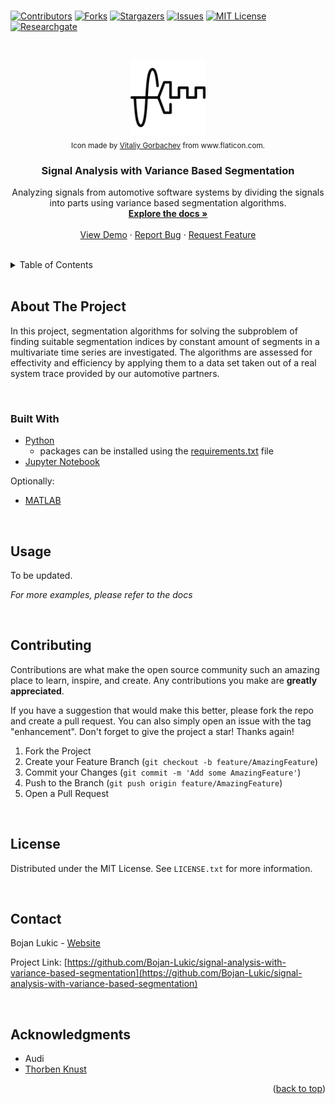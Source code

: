 <div id="top"></div>

<br />

<!-- PROJECT SHIELDS -->
<!--
*** I'm using markdown "reference style" links for readability.
*** Reference links are enclosed in brackets [ ] instead of parentheses ( ).
*** See the bottom of this document for the declaration of the reference variables
*** for contributors-url, forks-url, etc. This is an optional, concise syntax you may use.
*** https://www.markdownguide.org/basic-syntax/#reference-style-links
-->
[![Contributors][contributors-shield]][contributors-url]
[![Forks][forks-shield]][forks-url]
[![Stargazers][stars-shield]][stars-url]
[![Issues][issues-shield]][issues-url]
[![MIT License][license-shield]][license-url]
[![Researchgate][researchgate-shield]][researchgate-url]



<!-- PROJECT LOGO -->
<br />
<div align="center">
  <figure>
    <a href="https://github.com/Bojan-Lukic/signal-analysis-with-variance-based-segmentation">
      <img src="res/logo.png" alt="Logo" width="120" height="120">
    </a><br />
    <figcaption><sub>Icon made by <a href="https://www.flaticon.com/authors/vitaly-gorbachev">Vitaliy Gorbachev</a> from www.flaticon.com.</sub></figcaption>
  </figure>

<h3 align="center">Signal Analysis with Variance Based Segmentation</h3>

  <p align="center">
    Analyzing signals from automotive software systems by dividing the signals into parts using variance based segmentation algorithms.
    <br />
    <a href="https://github.com/Bojan-Lukic/signal-analysis-with-variance-based-segmentation/doc"><strong>Explore the docs »</strong></a>
    <br />
    <br />
    <a href="https://github.com/Bojan-Lukic/signal-analysis-with-variance-based-segmentation/src">View Demo</a>
    ·
    <a href="https://github.com/Bojan-Lukic/signal-analysis-with-variance-based-segmentation/issues">Report Bug</a>
    ·
    <a href="https://github.com/Bojan-Lukic/signal-analysis-with-variance-based-segmentation/issues">Request Feature</a>
  </p>
</div>

<br />



<!-- TABLE OF CONTENTS -->
<details>
  <summary>Table of Contents</summary>
  <ol>
    <li>
      <a href="#about-the-project">About The Project</a>
      <ul>
        <li><a href="#built-with">Built With</a></li>
      </ul>
    </li>
    <!-- <li>
      <a href="#getting-started">Getting Started</a>
      <ul>
        <li><a href="#prerequisites">Prerequisites</a></li>
        <li><a href="#installation">Installation</a></li>
      </ul>
    </li> -->
    <li><a href="#usage">Usage</a></li>
    <!-- <li><a href="#roadmap">Roadmap</a></li> -->
    <li><a href="#contributing">Contributing</a></li>
    <li><a href="#license">License</a></li>
    <li><a href="#contact">Contact</a></li>
    <li><a href="#acknowledgments">Acknowledgments</a></li>
  </ol>
</details>

<br />



<!-- ABOUT THE PROJECT -->
## About The Project

In this project, segmentation algorithms for solving the subproblem of finding suitable segmentation indices by constant amount of segments in a multivariate time series are investigated. The algorithms are assessed for effectivity and efficiency by applying them to a data set taken out of a real system trace provided by our automotive partners.

<br />


### Built With

* [Python](https://www.python.org/)
  * packages can be installed using the [requirements.txt](https://github.com/Bojan-Lukic/lstm-multivariate-time-series-prediction/blob/master/requirements.txt) file
* [Jupyter Notebook](https://jupyter.org/)

Optionally:

* [MATLAB](https://www.mathworks.com/products/matlab.html)

<br />


<!-- GETTING STARTED -->
<!--
## Getting Started

This is an example of how you may give instructions on setting up your project locally.
To get a local copy up and running follow these simple example steps.

### Prerequisites

This is an example of how to list things you need to use the software and how to install them.
* npm
  ```sh
  npm install npm@latest -g
  ```

### Installation

1. Get a free API Key at [https://example.com](https://example.com)
2. Clone the repo
   ```sh
   git clone https://github.com/github_username/repo_name.git
   ```
3. Install NPM packages
   ```sh
   npm install
   ```
4. Enter your API in `config.js`
   ```js
   const API_KEY = 'ENTER YOUR API';
   ```

<br />
-->



<!-- USAGE EXAMPLES -->
## Usage

To be updated.

_For more examples, please refer to the docs_

<br />



<!-- ROADMAP -->
<!--
## Roadmap

- [] Feature 1
- [] Feature 2
- [] Feature 3
    - [] Nested Feature

See the [open issues](https://github.com/github_username/repo_name/issues) for a full list of proposed features (and known issues).

<br />
-->



<!-- CONTRIBUTING -->
## Contributing

Contributions are what make the open source community such an amazing place to learn, inspire, and create. Any contributions you make are **greatly appreciated**.

If you have a suggestion that would make this better, please fork the repo and create a pull request. You can also simply open an issue with the tag "enhancement".
Don't forget to give the project a star! Thanks again!

1. Fork the Project
2. Create your Feature Branch (`git checkout -b feature/AmazingFeature`)
3. Commit your Changes (`git commit -m 'Add some AmazingFeature'`)
4. Push to the Branch (`git push origin feature/AmazingFeature`)
5. Open a Pull Request

<br />



<!-- LICENSE -->
## License

Distributed under the MIT License. See `LICENSE.txt` for more information.

<br />



<!-- CONTACT -->
## Contact

Bojan Lukic - [Website](https://www.bojanlukic.com/)

Project Link: [https://github.com/Bojan-Lukic/signal-analysis-with-variance-based-segmentation](https://github.com/Bojan-Lukic/signal-analysis-with-variance-based-segmentation)

<br />



<!-- ACKNOWLEDGMENTS -->
## Acknowledgments

* Audi
* [Thorben Knust](https://www.xing.com/profile/Thorben_Knust4)

<p align="right">(<a href="#top">back to top</a>)</p>



<!-- MARKDOWN LINKS & IMAGES -->
<!-- https://www.markdownguide.org/basic-syntax/#reference-style-links -->
[contributors-shield]: https://img.shields.io/github/contributors/Bojan-Lukic/signal-analysis-with-variance-based-segmentation.svg?style=for-the-badge
[contributors-url]: https://github.com/Bojan-Lukic/signal-analysis-with-variance-based-segmentation/graphs/contributors
[forks-shield]: https://img.shields.io/github/forks/Bojan-Lukic/signal-analysis-with-variance-based-segmentation.svg?style=for-the-badge
[forks-url]: https://github.com/Bojan-Lukic/signal-analysis-with-variance-based-segmentation/network/members
[stars-shield]: https://img.shields.io/github/stars/Bojan-Lukic/signal-analysis-with-variance-based-segmentation.svg?style=for-the-badge
[stars-url]: https://github.com/Bojan-Lukic/signal-analysis-with-variance-based-segmentation/stargazers
[issues-shield]: https://img.shields.io/github/issues/Bojan-Lukic/signal-analysis-with-variance-based-segmentation.svg?style=for-the-badge
[issues-url]: https://github.com/Bojan-Lukic/signal-analysis-with-variance-based-segmentation/issues
[license-shield]: https://img.shields.io/github/license/Bojan-Lukic/signal-analysis-with-variance-based-segmentation.svg?style=for-the-badge
[license-url]: https://github.com/Bojan-Lukic/signal-analysis-with-variance-based-segmentation/blob/master/LICENSE.txt
[researchgate-shield]: https://img.shields.io/badge/-ReearchGate-grey?style=for-the-badge&logo=researchgate
[researchgate-url]: https://www.researchgate.net/profile/Bojan_Lukic2
[product-screenshot]: images/screenshot.png
